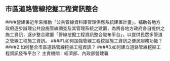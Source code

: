 ## 市區道路管線挖掘工程資訊整合

####營建署近年來推動「公共管線資料庫管理供應系統建置計畫」，補助各地方政府逐步辦理公共設施管線調查及其管理系統之建置，為將各地方政府各自提供之施工資訊，逐步整合建置「管線挖掘工程資訊整合發布平台」，以提供民眾多管道之管線工程施工資訊。
####1.如何加強管線工程挖掘施工資訊之便民服務功能？
####2.如何整合市區道路管線挖掘工程資訊？
####3.如何建立道路管線挖掘工程資訊發布平台？
主責機關：經濟部、內政部營建署.